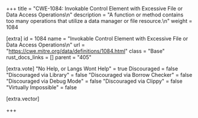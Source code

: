 +++
title = "CWE-1084: Invokable Control Element with Excessive File or Data Access Operations\n"
description = "A function or method contains too many operations that utilize a data manager or file resource.\n"
weight = 1084

[extra]
id = 1084
name = "Invokable Control Element with Excessive File or Data Access Operations\n"
url = "https://cwe.mitre.org/data/definitions/1084.html"
class = "Base"
rust_docs_links = []
parent = "405"

[extra.vote]
"No Help, or Langs Wont Help" = true
Discouraged = false
"Discouraged via Library" = false
"Discouraged via Borrow Checker" = false
"Discouraged via Debug Mode" = false
"Discouraged via Clippy" = false
"Virtually Impossible" = false

[extra.vector]

+++